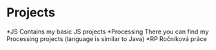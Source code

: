 # Projects
*JS
Contains my basic JS projects
*Processing
There you can find my Processing projects (language is similar to Java)
*RP
Ročníková práce
